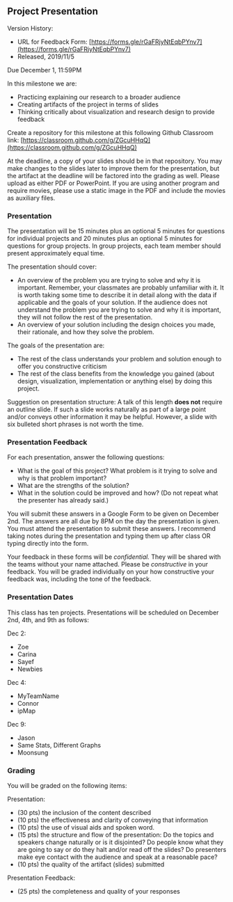 ## Project Presentation

Version History: 

- URL for Feedback Form: [https://forms.gle/rGaFRjyNtEqbPYnv7](https://forms.gle/rGaFRjyNtEqbPYnv7)
- Released, 2019/11/5


Due December 1, 11:59PM

In this milestone we are:

- Practicing explaining our research to a broader audience
- Creating artifacts of the project in terms of slides
- Thinking critically about visualization and research design to provide
  feedback


Create a repository for this milestone at this following Github Classroom
link: [https://classroom.github.com/g/ZGcuHHqQ](https://classroom.github.com/g/ZGcuHHqQ)

At the deadline, a copy of your slides should be in that repository. You may
make changes to the slides later to improve them for the presentation, but the
artifact at the deadline will be factored into the grading as well. Please
upload as either PDF or PowerPoint. If you are using another program and
require movies, please use a static image in the PDF and include the movies as
auxiliary files.

### Presentation

The presentation will be 15 minutes plus an optional 5 minutes for questions
for individual projects and 20 minutes plus an optional 5 minutes for
questions for group projects. In group projects, each team member should
present approximately equal time.

The presentation should cover:

- An overview of the problem you are trying to solve and why it is important. Remember, your classmates are probably unfamiliar with it. It is worth taking some time to describe it in detail along with the data if applicable and the goals of your solution. If the audience does not understand the problem you are trying to solve and why it is important, they will not follow the rest of the  presentation.
- An overview of your solution including the design choices you made, their rationale, and how they solve the problem.

The goals of the presentation are:

- The rest of the class understands your problem and solution enough to offer you constructive criticism
- The rest of the class benefits from the knowledge you gained (about design, visualization, implementation or anything else) by doing this project.


Suggestion on presentation structure: A talk of this length **does not** require
an outline slide. If such a slide works naturally as part of a large point
and/or conveys other information it may be helpful. However, a slide with six
bulleted short phrases is not worth the time. 

### Presentation Feedback

For each presentation, answer the following questions:

- What is the goal of this project? What problem is it trying to solve and why is that problem important?
- What are the strengths of the solution?
- What in the solution could be improved and how? (Do not repeat what the presenter has already said.)

You will submit these answers in a Google Form to be given on December 2nd.
The answers are all due by 8PM on the day the presentation is given. You must
attend the presentation to submit these answers. I recommend taking notes
during the presentation and typing them up after class OR typing directly into
the form.

Your feedback in these forms will be *confidential.* They will be shared with
the teams without your name attached. Please be *constructive* in your
feedback. You will be graded individually on your how constructive your
feedback was, including the tone of the feedback.


### Presentation Dates

This class has ten projects. Presentations will be scheduled on December 2nd,
4th, and 9th as follows:

Dec 2:

- Zoe
- Carina
- Sayef
- Newbies

Dec 4:

- MyTeamName
- Connor
- ipMap

Dec 9:

- Jason
- Same Stats, Different Graphs
- Moonsung


### Grading

You will be graded on the following items:

Presentation:

- (30 pts) the inclusion of the content described
- (10 pts) the effectiveness and clarity of conveying that information
- (10 pts) the use of visual aids and spoken word.
- (15 pts) the structure and flow of the presentation: Do the topics and speakers change naturally or is it disjointed? Do people know what they are going to say or do they halt and/or read off the slides? Do presenters make eye contact with the audience and speak at a reasonable pace? 
- (10 pts) the quality of the artifact (slides) submitted

Presentation Feedback:

- (25 pts) the completeness and quality of your responses
